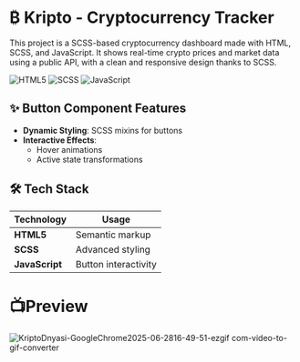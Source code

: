 # ₿ Kripto - Cryptocurrency Tracker

This project is a SCSS-based cryptocurrency dashboard made with HTML, SCSS, and JavaScript. It shows real-time crypto prices and market data using a public API, with a clean and responsive design thanks to SCSS.

![HTML5](https://img.shields.io/badge/HTML5-Semantic-orange)
![SCSS](https://img.shields.io/badge/CSS-SASS-CC6699)
![JavaScript](https://img.shields.io/badge/JavaScript-ES6+-yellow)

## ✨ Button Component Features
- **Dynamic Styling**: SCSS mixins for buttons
- **Interactive Effects**: 
  - Hover animations
  - Active state transformations

## 🛠️ Tech Stack
| Technology | Usage |
|------------|-------|
| **HTML5** | Semantic markup |
| **SCSS** | Advanced styling |
| **JavaScript** | Button interactivity | 

# 📺Preview
![KriptoDnyasi-GoogleChrome2025-06-2816-49-51-ezgif com-video-to-gif-converter](https://github.com/user-attachments/assets/893d0da2-221b-4f6e-94d4-88a0958dbf64)




